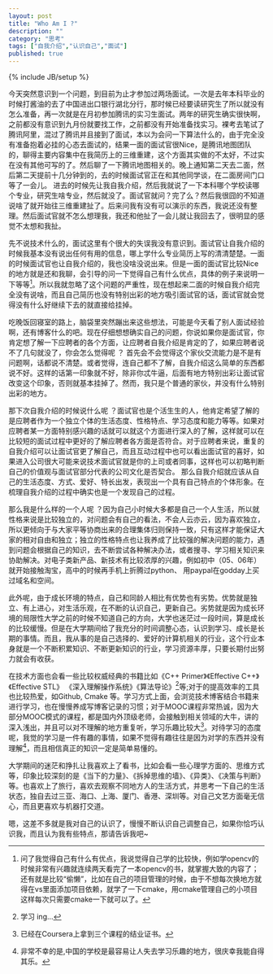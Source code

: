 ```yaml
---
layout: post
title: "Who Am I ?"
description: ""
category: "思考"
tags: ["自我介绍","认识自己","面试"]
published: true
---
```

{% include JB/setup %}


今天突然意识到一个问题，到目前为止才参加过两场面试。一次是去年本科毕业的时候打酱油的去了中国进出口银行湖北分行，那时候已经要读研究生了所以就没有怎么准备，再一次就是在月初参加腾讯的实习生面试。两年的研究生确实很快啊，之前都没有意识到九月份就要找工作，之前都没有开始准备找实习。裸考去笔试了腾讯阿里，混过了腾讯并且接到了面试，本以为会问一下算法什么的，由于完全没有准备抱着必挂的心态去面试的，结果一面的面试官很Nice，是腾讯地图团队的，聊得主要内容集中在我简历上的三维重建，这个方面其实做的不太好，不过实在没有其他可写的了。然后聊了一下腾讯地图相关的。晚上通知第二天去二面，然后第二天提前十几分钟到的，去的时候面试官正在和其他同学谈，在二面房间门口等了一会儿。
进去的时候先让我自我介绍，然后我就说了一下本科哪个学校读哪个专业，研究生啥专业，然后就没了。面试官就问？完了么？然后我很囧的不知道说啥了就开始往三维重建扯了。后来问我有没有可以演示的东西，我说还没有整理。然后面试官就不怎么想理我，我还和他扯了一会儿就让我回去了，很明显的感觉不太想和我扯。

先不说技术什么的，面试这里有个很大的失误我没有意识到。面试官让自我介绍的时候我基本没有说出任何有用的信息，哪上学什么专业简历上写的清清楚楚。一面的时候面试官也让自我介绍的，我也没啥没说出来。但是一面的面试官比较Nice的地方就是还和我聊，会引导的问一下觉得自己有什么优点，具体的例子来说明一下等等[^interview_question]。所以我就忽略了这个问题的严重性，现在想起来二面的时候自我介绍完全没有说啥，而且自己简历也没有特别出彩的地方吸引面试官的话，面试官就会觉得没有什么好继续下去的就直接给挂掉。

吃晚饭回寝室的路上，脑袋里突然蹦出来这些想法，可能是今天看了别人面试经验啊，还有博客什么的吧。现在仔细想想确实自己的问题，你说如果你是面试官，你肯定想了解一下应聘者的各个方面，让应聘者自我介绍是肯定的了，如果应聘者说不了几句就没了，你会怎么觉得呢 ？ 首先会不会觉得这个家伙交流能力是不是有问题啊，话都说不清楚。或者觉得，连自己都不了解，自我介绍这么简单的东西都说不好。这样的话第一印象就不好，除非你忒牛逼，后面有地方特别出彩让面试官改变这个印象，否则就基本挂掉了。然而，我只是个普通的家伙，并没有什么特别出彩的地方。

那下次自我介绍的时候说什么呢 ？面试官也是个活生生的人，他肯定希望了解的是应聘者作为一个独立个体的生活态度、性格特点、学习态度和能力等等。如果对应聘者某一方面特别感兴趣的话就可以就这个方面进行深入的了解，这样就可以在比较短的面试过程中更好的了解应聘者各方面是否符合。对于应聘者来说，重复的自我介绍可以让面试官更了解自己，而且互动过程中也可以看出面试官的喜好，如果进入公司很大可能来说技术面试官就是你的上司或者同事，这样也可以初略判断自己的价值观与面试官部分代表的公司文化是否契合。 那么自我介绍就应该从自己的生活态度、方式、爱好、特长出发，表现出一个具有自己特点的个体形象。在梳理自我介绍的过程中确实也是一个发现自己的过程。

那么我是什么样的一个人呢 ？因为自己小时候大多都是自己一个人生活，所以就性格来说是比较独立的，对问题会有自己的看法，不会人云亦云，因为喜欢独立，所以更倾向于与大家平等协商出来的合理集体归则保持一致，只有这样才能保证大家的相对自由和独立；独立的性格特点也让我养成了比较强的解决问题的能力，遇到问题会根据自己的知识，去不断尝试各种解决办法，或者搜寻、学习相关知识来协助解决。对电子类新产品、新技术有比较浓厚的兴趣，例如初中（05、06年）就开始接触淘宝，高中的时候再手机上折腾过python、 用paypal在godday上买过域名和空间。

此外呢，由于成长环境的特点，自己和同龄人相比有优势也有劣势。优势就是独立、有上进心，对生活乐观，在不断的认识自己，更新自己。劣势就是因为成长环境的局限性大学之前的时候不知道自己的方向，大学也迷茫过一段时间，算是成长的比较缓慢。但是在大学期间给了我充分的时间调整心态，认识到学习、成长是长期的事情。而且，我从事的是自己选择的、爱好的计算机相关的行业，这个行业本身就是一个不断积累知识、不断更新知识的行业，学习资源丰厚，只要长期付出努力就会有收获。

在技术方面也会看一些比较权威经典的书籍比如《C++ Primer》《Effective C++》《Effective STL》 《深入理解操作系统》《算法导论》[^shu]等;对于的提高效率的工具也比较热爱，如Github, Cmake 等。学习方式上面，会浏览技术博客结合书籍来进行学习，也在慢慢养成写博客记录的习惯；对于MOOC课程非常热诚，因为大部分MOOC模式的课程，都是国内外顶级老师，会接触到相关领域的大牛，讲的深入浅出，并且可以对不理解的地方重复听，学习乐趣比较大[^coursera]。对待学习的态度呢，我觉的学习是一件有趣的事情，如果不觉得有趣往往是因为对学的东西并没有理解[^learn]，而且相信真正的知识一定是简单易懂的。

大学期间的迷茫和挣扎让我喜欢上了看书，比如会看一些心理学方面的、思维方式等，印象比较深刻的是《当下的力量》、《拆掉思维的墙》、《异类》、《决策与判断》等。也喜欢上了旅行，喜欢去观察不同地方人的生活方式，并思考一下自己的生活状态，独自去过三亚、海口、上海、厦门、香港、深圳等。对自己文艺方面毫无信心，而且更喜欢与机器打交道。

嗯，这差不多就是我对自己的认识了，慢慢不断认识自己调整自己，如果你恰巧认识我，而且认为我有些特点，那请告诉我吧~


[^interview_question]: 问了我觉得自己有什么有优点，我说觉得自己学的比较快，例如学opencv的时候非常有兴趣就连续两天看完了一本opencv的书，就掌握大致的内容了；还有就是比较“偷懒”，比如在自己的项目管理的时候，由于不想每次换地方就得在vs里面添加项目依赖，就学了一下cmake，用cmake管理自己的小项目这样每次只需要cmake一下就可以了。

[^shu]: 学习 ing...

[^coursera]: 已经在Coursera上拿到三个课程的结业证书。


[^learn]: 非常不幸的是,中国的学校是最容易让人失去学习乐趣的地方，很庆幸我能自得其乐。